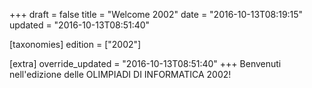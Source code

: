 +++
draft = false
title = "Welcome 2002"
date = "2016-10-13T08:19:15"
updated = "2016-10-13T08:51:40"

[taxonomies]
edition = ["2002"]

[extra]
override_updated = "2016-10-13T08:51:40"
+++
Benvenuti nell'edizione delle OLIMPIADI DI INFORMATICA 2002!
